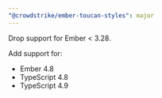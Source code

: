 ```yaml
---
"@crowdstrike/ember-toucan-styles": major
---
```


Drop support for Ember < 3.28.

Add support for:

- Ember 4.8
- TypeScript 4.8
- TypeScript 4.9
